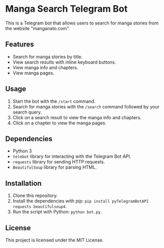 # Manga Search Telegram Bot

This is a Telegram bot that allows users to search for manga stories from the website "manganato.com".

## Features

- Search for manga stories by title.
- View search results with inline keyboard buttons.
- View manga info and chapters.
- View manga pages.

## Usage

1. Start the bot with the `/start` command.
2. Search for manga stories with the `/search` command followed by your search query.
3. Click on a search result to view the manga info and chapters.
4. Click on a chapter to view the manga pages.

## Dependencies

- Python 3
- `telebot` library for interacting with the Telegram Bot API.
- `requests` library for sending HTTP requests.
- `BeautifulSoup` library for parsing HTML.

## Installation

1. Clone this repository.
2. Install the dependencies with pip: `pip install pyTelegramBotAPI requests beautifulsoup4`.
3. Run the script with Python: `python bot.py`.

## License

This project is licensed under the MIT License.